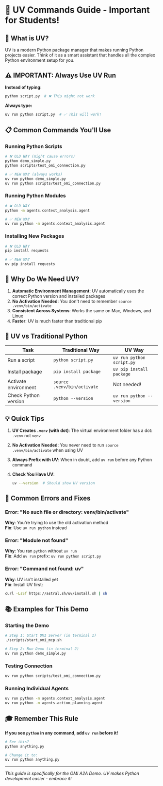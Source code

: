 # 🚀 UV Commands Guide - Important for Students!

## 🎯 What is UV?

UV is a modern Python package manager that makes running Python projects easier. Think of it as a smart assistant that handles all the complex Python environment setup for you.

## ⚠️ IMPORTANT: Always Use UV Run

**Instead of typing:**
```bash
python script.py  # ❌ This might not work
```

**Always type:**
```bash
uv run python script.py  # ✅ This will work!
```

## 📋 Common Commands You'll Use

### Running Python Scripts
```bash
# ❌ OLD WAY (might cause errors)
python demo_simple.py
python scripts/test_omi_connection.py

# ✅ NEW WAY (always works)
uv run python demo_simple.py
uv run python scripts/test_omi_connection.py
```

### Running Python Modules
```bash
# ❌ OLD WAY
python -m agents.context_analysis.agent

# ✅ NEW WAY
uv run python -m agents.context_analysis.agent
```

### Installing New Packages
```bash
# ❌ OLD WAY
pip install requests

# ✅ NEW WAY
uv pip install requests
```

## 🤔 Why Do We Need UV?

1. **Automatic Environment Management**: UV automatically uses the correct Python version and installed packages
2. **No Activation Needed**: You don't need to remember `source .venv/bin/activate`
3. **Consistent Across Systems**: Works the same on Mac, Windows, and Linux
4. **Faster**: UV is much faster than traditional pip

## 🔧 UV vs Traditional Python

| Task | Traditional Way | UV Way |
|------|----------------|---------|
| Run a script | `python script.py` | `uv run python script.py` |
| Install package | `pip install package` | `uv pip install package` |
| Activate environment | `source .venv/bin/activate` | Not needed! |
| Check Python version | `python --version` | `uv run python --version` |

## 💡 Quick Tips

1. **UV Creates `.venv` (with dot)**: The virtual environment folder has a dot: `.venv` not `venv`

2. **No Activation Needed**: You never need to run `source .venv/bin/activate` when using UV

3. **Always Prefix with UV**: When in doubt, add `uv run` before any Python command

4. **Check You Have UV**: 
   ```bash
   uv --version  # Should show UV version
   ```

## 🚨 Common Errors and Fixes

### Error: "No such file or directory: venv/bin/activate"
**Why**: You're trying to use the old activation method  
**Fix**: Use `uv run python` instead

### Error: "Module not found"
**Why**: You ran `python` without `uv run`  
**Fix**: Add `uv run` prefix: `uv run python script.py`

### Error: "Command not found: uv"
**Why**: UV isn't installed yet  
**Fix**: Install UV first:
```bash
curl -LsSf https://astral.sh/uv/install.sh | sh
```

## 📚 Examples for This Demo

### Starting the Demo
```bash
# Step 1: Start OMI Server (in terminal 1)
./scripts/start_omi_mcp.sh

# Step 2: Run Demo (in terminal 2)
uv run python demo_simple.py
```

### Testing Connection
```bash
uv run python scripts/test_omi_connection.py
```

### Running Individual Agents
```bash
uv run python -m agents.context_analysis.agent
uv run python -m agents.action_planning.agent
```

## 🎓 Remember This Rule

**If you see `python` in any command, add `uv run` before it!**

```bash
# See this?
python anything.py

# Change it to:
uv run python anything.py
```

---

*This guide is specifically for the OMI A2A Demo. UV makes Python development easier - embrace it!*